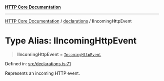 [**HTTP Core Documentation**](../../README.md)

***

[HTTP Core Documentation](../../README.md) / [declarations](../README.md) / IIncomingHttpEvent

# Type Alias: IIncomingHttpEvent

> **IIncomingHttpEvent** = [`IncomingHttpEvent`](../../IncomingHttpEvent/classes/IncomingHttpEvent.md)

Defined in: [src/declarations.ts:71](https://github.com/stonemjs/http-core/blob/f8360abdd8e841f59cefcfadd322bcf66d52c95b/src/declarations.ts#L71)

Represents an incoming HTTP event.
